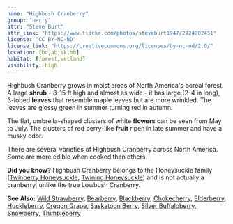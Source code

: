 ```yaml
---
name: "Highbush Cranberry"
group: "berry"
attr: "Steve Burt"
attr_link: "https://www.flickr.com/photos/steveburt1947/2924902451"
license: "CC BY-NC-ND"
license_link: "https://creativecommons.org/licenses/by-nc-nd/2.0/"
location: [bc,ab,sk,mb]
habitat: [forest,wetland]
visibility: high
---
```

Highbush Cranberry grows in moist areas of North America's boreal forest. A large **shrub** - 8-15 ft high and almost as wide - it has large (2-4 in long), 3-lobed **leaves** that resemble maple leaves but are more wrinkled. The leaves are glossy green in summer turning red in autumn.

The flat, umbrella-shaped clusters of white **flowers** can be seen from May to July. The clusters of red berry-like **fruit** ripen in late summer and have a musky odor.

There are several varieties of Highbush Cranberry across North America. Some are more edible when cooked than others.

**Did you know?** Highbush Cranberry belongs to the Honeysuckle family ([Twinberry Honeysuckle](/trees/twibhon), [Twining Honeysuckle](/trees/twinhon)) and is not actually a cranberry, unlike the true Lowbush Cranberry.

<!-- generated, do not edit -->
**See Also:**
[Wild Strawberry](/plants/wildstraw),
[Bearberry](/trees/bear),
[Blackberry](/trees/blackber),
[Chokecherry](/trees/choke),
[Elderberry](/trees/elder),
[Huckleberry](/trees/huck),
[Oregon Grape](/trees/orgrape),
[Saskatoon Berry](/trees/saskber),
[Silver Buffaloberry](/trees/silbufber),
[Snowberry](/trees/snow),
[Thimbleberry](/trees/thimble)

